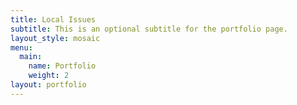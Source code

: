 ```yaml
---
title: Local Issues
subtitle: This is an optional subtitle for the portfolio page.
layout_style: mosaic
menu:
  main:
    name: Portfolio
    weight: 2
layout: portfolio
---
```


